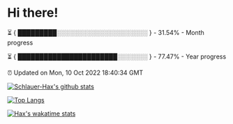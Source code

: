 # Hi there!

⏳ { █████████░░░░░░░░░░░░░░░░░░░░░ } - 31.54% - Month progress

⏳ { ███████████████████████░░░░░░░ } - 77.47% - Year progress

⏰ Updated on Mon, 10 Oct 2022 18:40:34 GMT


[![Schlauer-Hax's github stats](https://github-readme-stats.vercel.app/api?username=Schlauer-Hax&show_icons=true&theme=dark&count_private=true)](https://github.com/Schlauer-Hax)


[![Top Langs](https://github-readme-stats.vercel.app/api/top-langs/?username=Schlauer-Hax&layout=compact&theme=dark)](https://github.com/Schlauer-Hax?tab=repositories)


[![Hax's wakatime stats](https://github-readme-stats.vercel.app/api/wakatime?username=Hax&theme=dark)](https://wakatime.com/@Hax)

